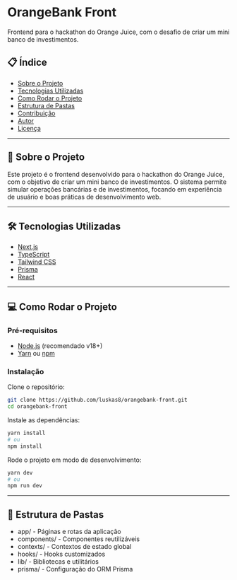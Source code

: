 # OrangeBank Front

Frontend para o hackathon do Orange Juice, com o desafio de criar um mini banco de investimentos.

## 📋 Índice

- [Sobre o Projeto](#sobre-o-projeto)
- [Tecnologias Utilizadas](#tecnologias-utilizadas)
- [Como Rodar o Projeto](#como-rodar-o-projeto)
- [Estrutura de Pastas](#estrutura-de-pastas)
- [Contribuição](#contribuição)
- [Autor](#autor)
- [Licença](#licença)

---

## 🚀 Sobre o Projeto

Este projeto é o frontend desenvolvido para o hackathon do Orange Juice, com o objetivo de criar um mini banco de investimentos. O sistema permite simular operações bancárias e de investimentos, focando em experiência de usuário e boas práticas de desenvolvimento web.

---

## 🛠 Tecnologias Utilizadas

- [Next.js](https://nextjs.org/)
- [TypeScript](https://www.typescriptlang.org/)
- [Tailwind CSS](https://tailwindcss.com/)
- [Prisma](https://www.prisma.io/)
- [React](https://react.dev/)

---

## 💻 Como Rodar o Projeto

### Pré-requisitos

- [Node.js](https://nodejs.org/) (recomendado v18+)
- [Yarn](https://yarnpkg.com/) ou [npm](https://www.npmjs.com/)

### Instalação

Clone o repositório:

```bash
git clone https://github.com/luskas8/orangebank-front.git
cd orangebank-front
```

Instale as dependências:
```bash
yarn install
# ou
npm install
```

Rode o projeto em modo de desenvolvimento:
```bash
yarn dev
# ou
npm run dev
```

---

## 📁 Estrutura de Pastas

- app/ - Páginas e rotas da aplicação
- components/ - Componentes reutilizáveis
- contexts/ - Contextos de estado global
- hooks/ - Hooks customizados
- lib/ - Bibliotecas e utilitários
- prisma/ - Configuração do ORM Prisma
